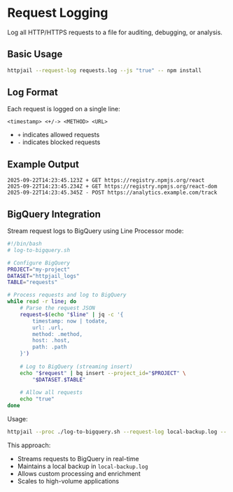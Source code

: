 # Request Logging

Log all HTTP/HTTPS requests to a file for auditing, debugging, or analysis.

## Basic Usage

```bash
httpjail --request-log requests.log --js "true" -- npm install
```

## Log Format

Each request is logged on a single line:
```
<timestamp> <+/-> <METHOD> <URL>
```

- `+` indicates allowed requests
- `-` indicates blocked requests

## Example Output

```
2025-09-22T14:23:45.123Z + GET https://registry.npmjs.org/react
2025-09-22T14:23:45.234Z + GET https://registry.npmjs.org/react-dom
2025-09-22T14:23:45.345Z - POST https://analytics.example.com/track
```

## BigQuery Integration

Stream request logs to BigQuery using Line Processor mode:

```bash
#!/bin/bash
# log-to-bigquery.sh

# Configure BigQuery
PROJECT="my-project"
DATASET="httpjail_logs"
TABLE="requests"

# Process requests and log to BigQuery
while read -r line; do
    # Parse the request JSON
    request=$(echo "$line" | jq -c '{
        timestamp: now | todate,
        url: .url,
        method: .method,
        host: .host,
        path: .path
    }')
    
    # Log to BigQuery (streaming insert)
    echo "$request" | bq insert --project_id="$PROJECT" \
        "$DATASET.$TABLE"
    
    # Allow all requests
    echo "true"
done
```

Usage:
```bash
httpjail --proc ./log-to-bigquery.sh --request-log local-backup.log -- your-app
```

This approach:
- Streams requests to BigQuery in real-time
- Maintains a local backup in `local-backup.log`
- Allows custom processing and enrichment
- Scales to high-volume applications